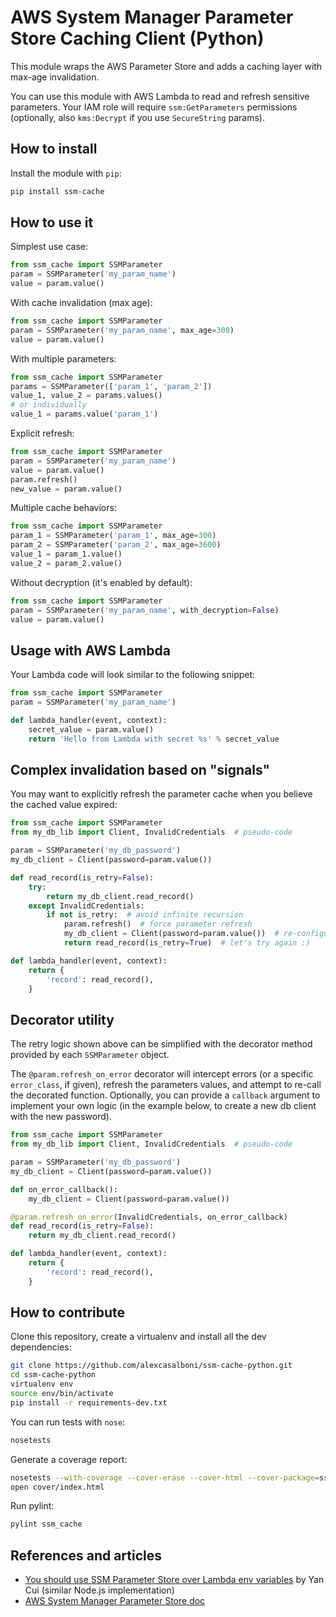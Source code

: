 AWS System Manager Parameter Store Caching Client (Python)
==========================================================


This module wraps the AWS Parameter Store and adds a caching layer with max-age invalidation.

You can use this module with AWS Lambda to read and refresh sensitive parameters. Your IAM role will require `ssm:GetParameters` permissions (optionally, also `kms:Decrypt` if you use `SecureString` params).

## How to install

Install the module with `pip`:

```bash
pip install ssm-cache
```

## How to use it

Simplest use case:

```python
from ssm_cache import SSMParameter
param = SSMParameter('my_param_name')
value = param.value()
```

With cache invalidation (max age):

```python
from ssm_cache import SSMParameter
param = SSMParameter('my_param_name', max_age=300)
value = param.value()
```

With multiple parameters:

```python
from ssm_cache import SSMParameter
params = SSMParameter(['param_1', 'param_2'])
value_1, value_2 = params.values()
# or individually
value_1 = params.value('param_1')
```

Explicit refresh:

```python
from ssm_cache import SSMParameter
param = SSMParameter('my_param_name')
value = param.value()
param.refresh()
new_value = param.value()
```

Multiple cache behaviors:

```python
from ssm_cache import SSMParameter
param_1 = SSMParameter('param_1', max_age=300)
param_2 = SSMParameter('param_2', max_age=3600)
value_1 = param_1.value()
value_2 = param_2.value()
```

Without decryption (it's enabled by default):

```python
from ssm_cache import SSMParameter
param = SSMParameter('my_param_name', with_decryption=False)
value = param.value()
```

## Usage with AWS Lambda

Your Lambda code will look similar to the following snippet:

```python
from ssm_cache import SSMParameter
param = SSMParameter('my_param_name')

def lambda_handler(event, context):
    secret_value = param.value()
    return 'Hello from Lambda with secret %s' % secret_value

```

## Complex invalidation based on "signals"

You may want to explicitly refresh the parameter cache when you believe the cached value expired:

```python
from ssm_cache import SSMParameter
from my_db_lib import Client, InvalidCredentials  # pseudo-code

param = SSMParameter('my_db_password')
my_db_client = Client(password=param.value())

def read_record(is_retry=False):
    try:
        return my_db_client.read_record()
    except InvalidCredentials:
        if not is_retry:  # avoid infinite recursion
            param.refresh()  # force parameter refresh
            my_db_client = Client(password=param.value())  # re-configure db client
            return read_record(is_retry=True)  # let's try again :)

def lambda_handler(event, context):
    return {
        'record': read_record(),
    }
```

## Decorator utility

The retry logic shown above can be simplified with the decorator method provided by each `SSMParameter` object.

The `@param.refresh_on_error` decorator will intercept errors (or a specific `error_class`, if given), refresh the parameters values, and attempt to re-call the decorated function. Optionally, you can provide a `callback` argument to implement your own logic (in the example below, to create a new db client with the new password).

```python
from ssm_cache import SSMParameter
from my_db_lib import Client, InvalidCredentials  # pseudo-code

param = SSMParameter('my_db_password')
my_db_client = Client(password=param.value())

def on_error_callback():
    my_db_client = Client(password=param.value())

@param.refresh_on_error(InvalidCredentials, on_error_callback)
def read_record(is_retry=False):
    return my_db_client.read_record()

def lambda_handler(event, context):
    return {
        'record': read_record(),
    }
```

## How to contribute

Clone this repository, create a virtualenv and install all the dev dependencies:

```bash
git clone https://github.com/alexcasalboni/ssm-cache-python.git
cd ssm-cache-python
virtualenv env
source env/bin/activate
pip install -r requirements-dev.txt
```

You can run tests with `nose`:

```bash
nosetests
```

Generate a coverage report:

```bash
nosetests --with-coverage --cover-erase --cover-html --cover-package=ssm_cache
open cover/index.html
```

Run pylint:

```bash
pylint ssm_cache
```

## References and articles

* [You should use SSM Parameter Store over Lambda env variables](https://hackernoon.com/you-should-use-ssm-parameter-store-over-lambda-env-variables-5197fc6ea45b) by Yan Cui (similar Node.js implementation)
* [AWS System Manager Parameter Store doc](https://docs.aws.amazon.com/systems-manager/latest/userguide/systems-manager-paramstore.html)